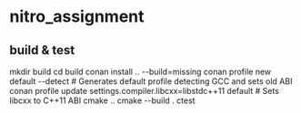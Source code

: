 # nitro_assignment


## build & test
mkdir build
cd build
conan install .. --build=missing
conan profile new default --detect  # Generates default profile detecting GCC and sets old ABI
conan profile update settings.compiler.libcxx=libstdc++11 default  # Sets libcxx to C++11 ABI
cmake ..
cmake --build .
ctest 